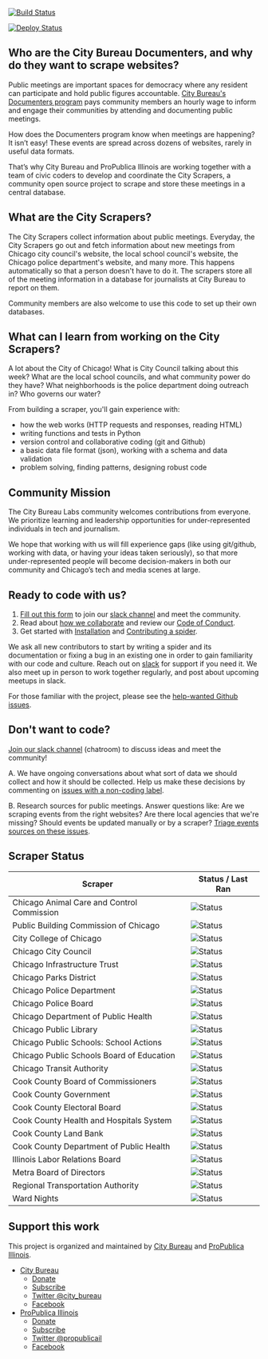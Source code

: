 [![Build Status](https://travis-ci.org/City-Bureau/city-scrapers.svg?branch=master)](https://travis-ci.org/City-Bureau/city-scrapers)

[![Deploy Status](https://codebuild.us-east-1.amazonaws.com/badges?uuid=eyJlbmNyeXB0ZWREYXRhIjoiZUwxa3FleE42andOVVZhUytOSXFQOE5QMnYwN3Jxa2FmWTBoMk5XZmJTb05OSmtIcXc4SW5ycjZua2x0Zy9SQzN2Q3ZTVW1xRWFrTGRUSVhna2Y3NWtnPSIsIml2UGFyYW1ldGVyU3BlYyI6IklRdldCcXJKMm4zTmFtZXEiLCJtYXRlcmlhbFNldFNlcmlhbCI6MX0%3D&branch=master)](https://console.aws.amazon.com/codebuild/home?region=us-east-1#/projects/DocumentersAggregator/view)

## Who are the City Bureau Documenters, and why do they want to scrape websites?

Public meetings are important spaces for democracy where any resident can participate and hold public figures accountable. [City Bureau's Documenters program](https://www.citybureau.org/documenters) pays community members an hourly wage to inform and engage their communities by attending and documenting public meetings.

How does the Documenters program know when meetings are happening? It isn’t easy! These events are spread across dozens of websites, rarely in useful data formats.

That’s why City Bureau and ProPublica Illinois are working together with a team of civic coders to develop and coordinate the City Scrapers, a community open source project to scrape and store these meetings in a central database.

## What are the City Scrapers?

The City Scrapers collect information about public meetings. Everyday, the City Scrapers go out and fetch information about new meetings from Chicago city council's website, the local school council's website, the Chicago police department's website, and many more. This happens automatically so that a person doesn't have to do it. The scrapers store all of the meeting information in a database for journalists at City Bureau to report on them. 

Community members are also welcome to use this code to set up their own databases.

## What can I learn from working on the City Scrapers?

A lot about the City of Chicago! What is City Council talking about this week? What are the local school councils, and what community power do they have? What neighborhoods is the police department doing outreach in? Who governs our water?

From building a scraper, you'll gain experience with:  
- how the web works (HTTP requests and responses, reading HTML)  
- writing functions and tests in Python
- version control and collaborative coding (git and Github)
- a basic data file format (json), working with a schema and data validation
- problem solving, finding patterns, designing robust code

## Community Mission

The City Bureau Labs community welcomes contributions from everyone. We prioritize learning and leadership opportunities for under-represented individuals in tech and journalism.
 
We hope that working with us will fill experience gaps (like using git/github, working with data, or having your ideas taken seriously), so that more under-represented people will become decision-makers in both our community and Chicago’s tech and media scenes at large.

## Ready to code with us?

1. [Fill out this form](https://airtable.com/shrsdRcYVzp019U22) to join our [slack channel](https://citybureau.slack.com/#labs_city_scrapers) and meet the community.
2. Read about [how we collaborate](https://github.com/City-Bureau/documenters-aggregator/blob/master/CONTRIBUTING.md) and review our [Code of Conduct](https://github.com/City-Bureau/documenters-aggregator/blob/master/CODE_OF_CONDUCT.md).
3. Get started with [Installation](docs/02_installation.md) and [Contributing a spider](docs/03_contribute.md).

We ask all new contributors to start by writing a spider and its documentation or fixing a bug in an existing one in order to gain familiarity with our code and culture. Reach out on [slack](https://citybureau.slack.com/#labs_city_scrapers) for support if you need it. We also meet up in person to work together regularly, and post about upcoming meetups in slack.

For those familiar with the project, please see the [help-wanted Github issues](https://github.com/City-Bureau/documenters-aggregator/issues?q=is%3Aissue+is%3Aopen+label%3A%22help+wanted%22).

## Don't want to code?

[Join our slack channel](https://airtable.com/shrsdRcYVzp019U22) (chatroom) to discuss ideas and meet the community!

A. We have ongoing conversations about what sort of data we should collect and how it should be collected. Help us make these decisions by commenting on [issues with a non-coding label](https://github.com/City-Bureau/city-scrapers/issues?q=is%3Aissue+is%3Aopen+label%3Anon-coding).

B. Research sources for public meetings. Answer questions like: Are we scraping events from the right websites? Are there local agencies that we're missing? Should events be updated manually or by a scraper? [Triage events sources on these issues](https://github.com/City-Bureau/city-scrapers/issues?q=is%3Aissue+is%3Aopen+label%3A%22non-coding%3A+triage+events+source%22).

## Scraper Status

| Scraper | Status / Last Ran |
|---------|--------|
| Chicago Animal Care and Control Commission | ![Status](https://s3.amazonaws.com/city-scrapers-status/chi_animal.svg) |
| Public Building Commission of Chicago | ![Status](https://s3.amazonaws.com/city-scrapers-status/chi_buildings.svg) |
| City College of Chicago | ![Status](https://s3.amazonaws.com/city-scrapers-status/chi_city_college.svg) |
| Chicago City Council | ![Status](https://s3.amazonaws.com/city-scrapers-status/chi_citycouncil.svg) |
| Chicago Infrastructure Trust | ![Status](https://s3.amazonaws.com/city-scrapers-status/chi_infra.svg) |
| Chicago Parks District | ![Status](https://s3.amazonaws.com/city-scrapers-status/chi_parks.svg) |
| Chicago Police Department | ![Status](https://s3.amazonaws.com/city-scrapers-status/chi_police.svg) |
| Chicago Police Board | ![Status](https://s3.amazonaws.com/city-scrapers-status/chi_policeboard.svg) |
| Chicago Department of Public Health | ![Status](https://s3.amazonaws.com/city-scrapers-status/chi_pubhealth.svg) |
| Chicago Public Library | ![Status](https://s3.amazonaws.com/city-scrapers-status/chi_library.svg) |
| Chicago Public Schools: School Actions | ![Status](https://s3.amazonaws.com/city-scrapers-status/chi_school_actions.svg) |
| Chicago Public Schools Board of Education | ![Status](https://s3.amazonaws.com/city-scrapers-status/chi_schools.svg) |
| Chicago Transit Authority | ![Status](https://s3.amazonaws.com/city-scrapers-status/chi_transit.svg) |
| Cook County Board of Commissioners | ![Status](https://s3.amazonaws.com/city-scrapers-status/cook_board.svg) |
| Cook County Government | ![Status](https://s3.amazonaws.com/city-scrapers-status/cook_county.svg) |
| Cook County Electoral Board | ![Status](https://s3.amazonaws.com/city-scrapers-status/cook_electoral.svg) |
| Cook County Health and Hospitals System | ![Status](https://s3.amazonaws.com/city-scrapers-status/cook_hospitals.svg) |
| Cook County Land Bank | ![Status](https://s3.amazonaws.com/city-scrapers-status/cook_landbank.svg) |
| Cook County Department of Public Health | ![Status](https://s3.amazonaws.com/city-scrapers-status/cook_pubhealth.svg) |
| Illinois Labor Relations Board | ![Status](https://s3.amazonaws.com/city-scrapers-status/il_labor.svg) |
| Metra Board of Directors | ![Status](https://s3.amazonaws.com/city-scrapers-status/metra_board.svg) |
| Regional Transportation Authority | ![Status](https://s3.amazonaws.com/city-scrapers-status/regionaltransit.svg) |
| Ward Nights | ![Status](https://s3.amazonaws.com/city-scrapers-status/ward_night.svg) |

## Support this work

This project is organized and maintained by [City Bureau](http://www.citybureau.org/) and [ProPublica Illinois](https://www.propublica.org/illinois).

* [City Bureau](https://www.citybureau.org/)
  * [Donate](https://www.citybureau.org/press-club)
  * [Subscribe](https://citybureau.squarespace.com/newsletter/)
  * [Twitter @city_bureau](https://twitter.com/city_bureau/)
  * [Facebook](https://www.facebook.com/CityBureau/)
* [ProPublica Illinois](https://www.propublica.org/illinois)
  * [Donate](https://www.propublica.org/donate-illinois)
  * [Subscribe](http://go.propublica.org/sign-up)
  * [Twitter @propublicail](https://twitter.com/ProPublicaIL)
  * [Facebook](https://www.facebook.com/propublicaillinois/)
